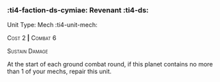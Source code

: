 ### :ti4-faction-ds-cymiae: **Revenant** :ti4-ds:

Unit Type: Mech :ti4-unit-mech:

<span style="font-variant:small-caps;">Cost 2</span> __|__ <span style="font-variant:small-caps;">Combat 6</span>

<span style="font-variant:small-caps;">Sustain Damage</span>

At the start of each ground combat round, if this planet contains no more than 1 of your mechs, repair this unit.